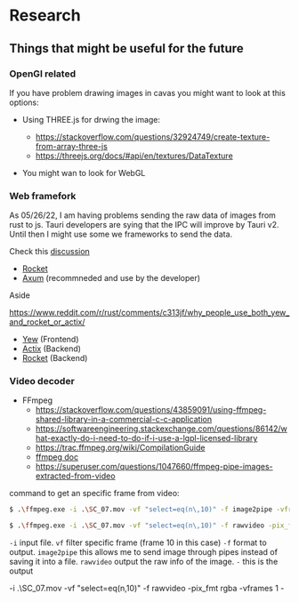 # Research

## Things that might be useful for the future

### OpenGl related

If you have problem drawing images in cavas you might want to look at this options:

- Using THREE.js for drwing the image:
  - https://stackoverflow.com/questions/32924749/create-texture-from-array-three-js
  - https://threejs.org/docs/#api/en/textures/DataTexture

- You might wan to look for WebGL

### Web framefork 

As 05/26/22, I am having problems sending the raw data of images from rust to js.
Tauri developers are sying that the IPC will improve by Tauri v2. Until then I might 
use some we frameworks to send the data.

Check this [discussion](https://github.com/tauri-apps/tauri/discussions/4191)

- [Rocket](https://rocket.rs/)
- [Axum](https://github.com/tokio-rs/axum) (recommneded and use by the developer)

Aside

https://www.reddit.com/r/rust/comments/c313jf/why_people_use_both_yew_and_rocket_or_actix/
- [Yew](https://yew.rs/) (Frontend)
- [Actix](https://actix.rs/) (Backend)
- [Rocket](https://rocket.rs/) (Backend)

### Video decoder

- FFmpeg
  - https://stackoverflow.com/questions/43859091/using-ffmpeg-shared-library-in-a-commercial-c-c-application
  - https://softwareengineering.stackexchange.com/questions/86142/what-exactly-do-i-need-to-do-if-i-use-a-lgpl-licensed-library
  - https://trac.ffmpeg.org/wiki/CompilationGuide
  - [ffmpeg doc](https://ffmpeg.org/ffmpeg.html#filter_005foption)
  - https://superuser.com/questions/1047660/ffmpeg-pipe-images-extracted-from-video

command to get an specific frame from video:

```bash
$ .\ffmpeg.exe -i .\SC_07.mov -vf "select=eq(n\,10)" -f image2pipe -vframes 1 -

$ .\ffmpeg.exe -i .\SC_07.mov -vf "select=eq(n\,10)" -f rawvideo -pix_fmt rgba -vframes 1 -
```

`-i` input file.
`vf` filter specific frame (frame 10 in this case)
`-f` format to output.
  `image2pipe` this allows me to send image through pipes instead of saving it into a file.
  `rawvideo` output the raw info of the image.
`-` this is the output

-i .\SC_07.mov -vf "select=eq(n\,10)" -f rawvideo -pix_fmt rgba -vframes 1 -